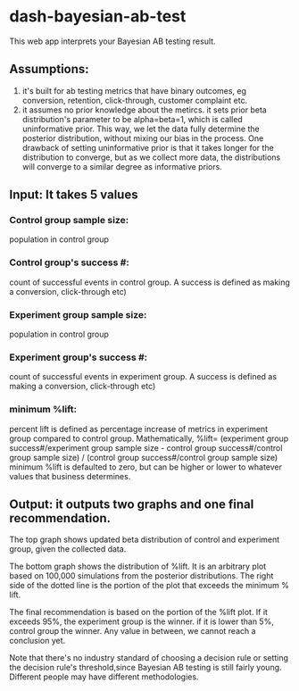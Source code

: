 # dash-bayesian-ab-test
This web app interprets your Bayesian AB testing result.  

## Assumptions: 
1. it's built for ab testing metrics that have binary outcomes, eg conversion, retention, click-through, customer complaint etc.
2. it assumes no prior knowledge about the metircs. it sets prior beta distribution's parameter to be alpha=beta=1, which is called uninformative prior. This way,  we let the data fully determine the posterior distribution, without mixing our bias in the process. One drawback of setting uninformative prior is that it takes longer for the distribution to converge, but as we collect more data,  the distributions will converge to a similar degree as informative priors. 


## Input: It takes 5 values

### Control group sample size: 
population in control group

### Control group's success #: 
count of successful events in control group. A success is defined as making a conversion, click-through etc) 

### Experiment group sample size: 
population in control group

### Experiment group's success #: 
count of successful events in experiment group. A success is defined as making a conversion, click-through etc) 

### minimum %lift:
percent lift is defined as percentage increase of metrics in experiment group compared to control group. Mathematically,
%lift= (experiment group success#/experiment group sample size - control group success#/control group sample size) / (control group success#/control group sample size)
minimum %lift is defaulted to zero, but can be higher or lower to whatever values that business determines.

## Output: it outputs two graphs and one final recommendation.

The top graph shows updated beta distribution of control and experiment group, given the collected data.

The bottom graph shows the distribution of %lift. It is an arbitrary plot based on 100,000 simulations from the posterior distributions. The right side of the dotted line is the portion of the plot that exceeds the minimum % lift. 

The final recommendation is based on the portion of the %lift plot.  If it exceeds 95%, the experiment group is the winner. if it is lower than 5%, control group the winner. Any value in between,  we cannot reach a conclusion yet.

Note that there's no industry standard of choosing a decision rule or setting the decision rule's threshold,since Bayesian AB testing is still fairly young.  Different people may have different methodologies.  


